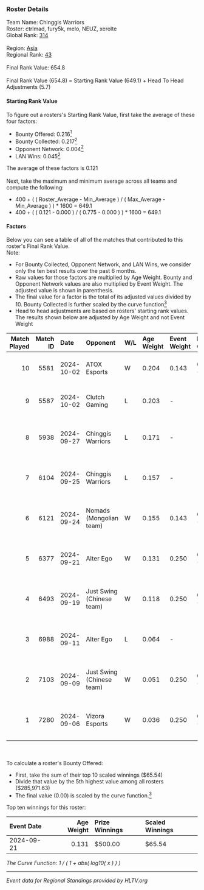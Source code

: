 ### Roster Details<br />
Team Name: Chinggis Warriors<br />
Roster: ctrlmad, fury5k, melo, NEUZ, xerolte<br />
Global Rank: [314](../../standings_global_2025_02_28.md)<br />
<br />
Region: [Asia]( ../../standings_asia_2025_02_28.md)<br />
Regional Rank: [43]( ../../standings_asia_2025_02_28.md)<br />
<br />
Final Rank Value:  654.8<br />
<br />
Final Rank Value (654.8) = Starting Rank Value (649.1) + Head To Head Adjustments (5.7)<br />

#### Starting Rank Value<br />
To figure out a rosters's Starting Rank Value, first take the average of these four factors:<br />
- Bounty Offered: 0.216[<sup>1</sup>](#table2)
- Bounty Collected: 0.217[<sup>2</sup>](#table1)
- Opponent Network: 0.004[<sup>2</sup>](#table1)
- LAN Wins: 0.045[<sup>2</sup>](#table1)

The average of these factors is 0.121<br />
<br />
Next, take the maximum and minimum average across all teams and compute the following:<br />
- 400 + ( ( Roster_Average - Min_Average ) / ( Max_Average - Min_Average ) ) * 1600 = 649.1
- 400 + ( ( 0.121 - 0.000 ) / ( 0.775 - 0.000 ) ) * 1600 = 649.1


#### Factors<br />
Below you can see a table of all of the matches that contributed to this roster's Final Rank Value.<br />
Note:<br />

- For Bounty Collected, Opponent Network, and LAN Wins, we consider only the ten best results over the past 6 months.
- Raw values for those factors are multiplied by Age Weight. Bounty and Opponent Network values are also multiplied by Event Weight. The adjusted value is shown in parenthesis.
- The final value for a factor is the total of its adjusted values divided by 10. Bounty Collected is further scaled by the curve function[<sup>3</sup>](#curveFunction)
- Head to head adjustments are based on rosters' starting rank values. The results shown below are adjusted by Age Weight and not Event Weight
<span id="table1"></span><br />


| Match Played | Match ID | Date       | Opponent                  | W/L | Age Weight | Event Weight | Bounty Collected | Opponent Network | LAN Wins  | H2H Adj. | Roster                                         |
| -: | -: | :- | :- | :- | :- | :- | :- | :- | :- | -: | :- |
|           10 |     5581 | 2024-10-02 | ATOX Esports              | W   | 0.204      | 0.143        | 0.076 (0.002)    | 0.727 (0.021)    | 1 (0.204) |     6.16 | ctrlmad, fury5k, melo, NEUZ, xerolte           |
|            9 |     5587 | 2024-10-02 | Clutch Gaming             | L   | 0.203      | -            | -                | -                | -         |    -3.98 | ctrlmad, fury5k, melo, NEUZ, xerolte           |
|            8 |     5938 | 2024-09-27 | Chinggis Warriors         | L   | 0.171      | -            | -                | -                | -         |    -0.79 | fury5k, NEUZ, sergelen19k, xerolte, Zilkenberg |
|            7 |     6104 | 2024-09-25 | Chinggis Warriors         | L   | 0.157      | -            | -                | -                | -         |    -0.74 | fury5k, NEUZ, sergelen19k, xerolte, Zilkenberg |
|            6 |     6121 | 2024-09-24 | Nomads (Mongolian team)   | W   | 0.155      | 0.143        | 0.000 (0.000)    | 0.000 (0.000)    | 1 (0.155) |     0.95 | fury5k, NEUZ, sergelen19k, xerolte, Zilkenberg |
|            5 |     6377 | 2024-09-21 | Alter Ego                 | W   | 0.131      | 0.250        | 0.000 (0.000)    | 0.008 (0.000)    | 0 (0.000) |     1.65 | fury5k, NEUZ, Stormrage, xerolte, Zilkenberg   |
|            4 |     6493 | 2024-09-19 | Just Swing (Chinese team) | W   | 0.118      | 0.250        | 0.006 (0.000)    | 0.537 (0.016)    | 0 (0.000) |     2.42 | fury5k, NEUZ, Stormrage, xerolte, Zilkenberg   |
|            3 |     6988 | 2024-09-11 | Alter Ego                 | L   | 0.064      | -            | -                | -                | -         |    -1.22 | fury5k, NEUZ, Stormrage, xerolte, Zilkenberg   |
|            2 |     7103 | 2024-09-09 | Just Swing (Chinese team) | W   | 0.051      | 0.250        | 0.006 (0.000)    | 0.537 (0.007)    | 0 (0.000) |     1.05 | fury5k, NEUZ, Stormrage, xerolte, Zilkenberg   |
|            1 |     7280 | 2024-09-06 | Vizora Esports            | W   | 0.036      | 0.250        | 0.000 (0.000)    | 0.003 (0.000)    | 0 (0.000) |     0.23 | fury5k, NEUZ, Stormrage, xerolte, Zilkenberg   |

<br />
<span id="table2"></span><br />
To calculate a roster's Bounty Offered:<br />

- First, take the sum of their top 10 scaled winnings ($65.54)
- Divide that value by the 5th highest value among all rosters ($285,971.63)
- The final value (0.00) is scaled by the curve function.[<sup>3</sup>](#curveFunction)

Top ten winnings for this roster:<br />

| Event Date | Age Weight | Prize Winnings | Scaled Winnings |
| :- | -: | :- | :- |
| 2024-09-21 |      0.131 | $500.00        | $65.54          |


<span id="curveFunction"></span>_The Curve Function: 1 / ( 1 + abs( log10( x ) ) )_<br />

---
_Event data for Regional Standings provided by HLTV.org_<br />
